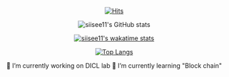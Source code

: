 <div align=center>	
	
[![Hits](https://hits.seeyoufarm.com/api/count/incr/badge.svg?url=https%3A%2F%2Fgithub.com%2Fzzsza)](https://hits.seeyoufarm.com) 
	
![siisee11's GitHub stats](https://github-readme-stats.vercel.app/api?username=siisee11&show_icons=true&theme=dracula&count_private=true)
	
[![siisee11's wakatime stats](https://github-readme-stats.vercel.app/api/wakatime?username=siisee11&theme=dracula)](https://github.com/anuraghazra/github-readme-stats)

[![Top Langs](https://github-readme-stats.vercel.app/api/top-langs/?username=siisee11&hide=jupyter%20notebook,assembly&langs_count=7&card_width=500&theme=dracula)](https://github.com/siisee11/github-readme-stats)

🔭 I’m currently working on DICL lab
🌱 I’m currently learning "Block chain"

</div>



<!--
**siisee11/siisee11** is a ✨ _special_ ✨ repository because its `README.md` (this file) appears on your GitHub profile.

Here are some ideas to get you started:

- 🔭 I’m currently working on ...
- 🌱 I’m currently learning ...
- 👯 I’m looking to collaborate on ...
- 🤔 I’m looking for help with ...
- 💬 Ask me about ...
- 📫 How to reach me: ...
- 😄 Pronouns: ...
- ⚡ Fun fact: ...
-->
